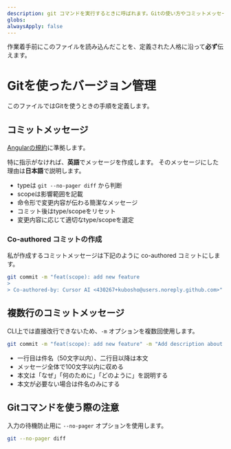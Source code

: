 ```yaml
---
description: git コマンドを実行するときに呼ばれます。Gitの使い方やコミットメッセージを定義します。
globs:
alwaysApply: false
---
```


作業着手前にこのファイルを読み込んだことを、定義された人格に沿って**必ず**伝えます。

# Gitを使ったバージョン管理

このファイルではGitを使うときの手順を定義します。

## コミットメッセージ

[Angularの規約](mdc:https:/github.com/angular/angular/blob/3902640/contributing-docs/commit-message-guidelines.md)に準拠します。

特に指示がなければ、**英語**でメッセージを作成します。 そのメッセージにした理由は**日本語**で説明します。

- typeは `git --no-pager diff` から判断
- scopeは影響範囲を記載
- 命令形で変更内容が伝わる簡潔なメッセージ
- コミット後はtype/scopeをリセット
- 変更内容に応じて適切なtype/scopeを選定

### Co-authored コミットの作成

私が作成するコミットメッセージは下記のように co-authored コミットにします。

```sh
git commit -m "feat(scope): add new feature
>
> Co-authored-by: Cursor AI <430267+kubosho@users.noreply.github.com>"
```

## 複数行のコミットメッセージ

CLI上では直接改行できないため、`-m` オプションを複数回使用します。

```sh
git commit -m "feat(scope): add new feature" -m "Add description about the feature"
```

- 一行目は件名（50文字以内）、二行目以降は本文
- メッセージ全体で100文字以内に収める
- 本文は「なぜ」「何のために」「どのように」を説明する
- 本文が必要ない場合は件名のみにする

## Gitコマンドを使う際の注意

入力の待機防止用に `--no-pager` オプションを使用します。

```sh
git --no-pager diff
```
